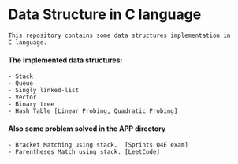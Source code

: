# Data Structure in C language
    This repository contains some data structures implementation in 
    C language.

#### The Implemented data structures:
    - Stack
    - Queue
    - Singly linked-list
    - Vector
    - Binary tree
    - Hash Table [Linear Probing, Quadratic Probing]

#### Also some problem solved in the APP directory 
    - Bracket Matching using stack.  [Sprints Q4E exam]
    - Parentheses Match using stack. [LeetCode]
